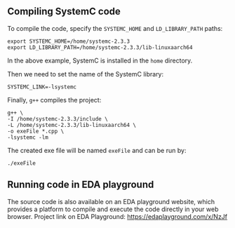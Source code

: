## Compiling SystemC code
To compile the code, specify the `SYSTEMC_HOME` and `LD_LIBRARY_PATH` paths:
```
export SYSTEMC_HOME=/home/systemc-2.3.3
export LD_LIBRARY_PATH=/home/systemc-2.3.3/lib-linuxaarch64
```
In the above example, SystemC is installed in the `home` directory.

Then we need to set the name of the SystemC library:
```
SYSTEMC_LINK=-lsystemc
```
Finally, `g++` compiles the project:
```
g++ \
-I /home/systemc-2.3.3/include \
-L /home/systemc-2.3.3/lib-linuxaarch64 \
-o exeFile *.cpp \
-lsystemc -lm
```
The created exe file will be named `exeFile` and can be run by:
```
./exeFile
```
## Running code in EDA playground
The source code is also available on an EDA playground website, which provides a platform to compile and execute the code directly in your web browser.
Project link on EDA Playground: https://edaplayground.com/x/NzJf
